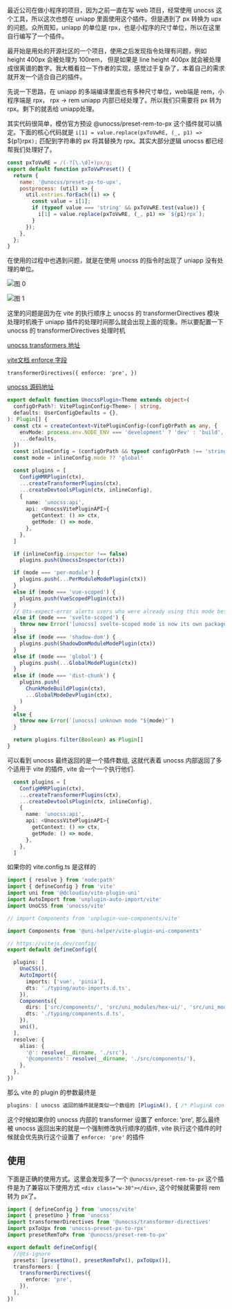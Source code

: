 

最近公司在做小程序的项目，因为之前一直在写 web 项目，经常使用 unocss 这个工具，所以这次也想在 uniapp 里面使用这个插件。但是遇到了 px 转换为 upx 的问题。众所周知，uniapp 的单位是 rpx，也是小程序的尺寸单位，所以在这里自行编写了一个插件。

最开始是用处的开源社区的一个项目，使用之后发现指令处理有问题，例如 height 400px 会被处理为 100rem， 但是如果是 line height 400px 就会被处理成很离谱的数字。我大概看拉一下作者的实现，感觉过于复杂了，本着自己的需求就开发一个适合自己的插件。

先说一下思路，在 uniapp 的多端编译里面也有多种尺寸单位，web端是 rem，小程序端是 rpx，
rpx -> rem uniapp 内部已经处理了。所以我们只需要将 px 转为 rpx。剩下的就丢给 uniapp处理。

其实代码很简单，模仿官方预设 @unocss/preset-rem-to-px 这个插件就可以搞定。下面的核心代码就是 `i[1] = value.replace(pxToVwRE, (_, p1) => `${p1}rpx`);` 匹配到字符串的 px 将其替换为 rpx。其实大部分逻辑 unocss 都已经帮我们处理好了。
```js
const pxToVwRE = /(-?[\.\d]+)px/g;
export default function pxToVwPreset() {
  return {
    name: '@unocss/preset-px-to-upx',
    postprocess: (util) => {
      util.entries.forEach((i) => {
        const value = i[1];
        if (typeof value === 'string' && pxToVwRE.test(value)) {
          i[1] = value.replace(pxToVwRE, (_, p1) => `${p1}rpx`);
        }
      });
    },
  };
}
```

在使用的过程中也遇到问题，就是在使用 unocss 的指令时出现了 uniapp 没有处理的单位。

![图 0](https://cdn.jsdelivr.net/gh/Journey98/A-week-to-learn@assert/image/47c1735b0d9b09a4fe2911acf9a916d66d6037f9405d2161775c6f22e2fa48a0.png)  


![图 1](https://cdn.jsdelivr.net/gh/Journey98/A-week-to-learn@assert/image/ecaaecc35c054bcabc42900839c3a60a2bf82a2913c975893369ff7547bb032d.png)  


这里的问题是因为在 vite 的执行顺序上 unocss 的 transformerDirectives 模块处理时机晚于 uniapp 插件的处理时间那么就会出现上面的现象。所以要配置一下 unocss 的 transformerDirectives 处理时机 

[unocss transformers  地址](https://unocss.dev/config/transformers#transformers)

[vite文档 enforce 字段](https://cn.vitejs.dev/guide/api-plugin.html#plugin-ordering)

`transformerDirectives({
      enforce: 'pre',
    })`

[unocss 源码地址](https://github.com/unocss/unocss/blob/bda907f15ed2ae0631dd493a3fe21f037f0ed114/packages/vite/src/index.ts#L44)

```ts
export default function UnocssPlugin<Theme extends object>(
  configOrPath?: VitePluginConfig<Theme> | string,
  defaults: UserConfigDefaults = {},
): Plugin[] {
  const ctx = createContext<VitePluginConfig>(configOrPath as any, {
    envMode: process.env.NODE_ENV === 'development' ? 'dev' : 'build',
    ...defaults,
  })
  const inlineConfig = (configOrPath && typeof configOrPath !== 'string') ? configOrPath : {}
  const mode = inlineConfig.mode ?? 'global'

  const plugins = [
    ConfigHMRPlugin(ctx),
    ...createTransformerPlugins(ctx),
    ...createDevtoolsPlugin(ctx, inlineConfig),
    {
      name: 'unocss:api',
      api: <UnocssVitePluginAPI>{
        getContext: () => ctx,
        getMode: () => mode,
      },
    },
  ]

  if (inlineConfig.inspector !== false)
    plugins.push(UnocssInspector(ctx))

  if (mode === 'per-module') {
    plugins.push(...PerModuleModePlugin(ctx))
  }
  else if (mode === 'vue-scoped') {
    plugins.push(VueScopedPlugin(ctx))
  }
  // @ts-expect-error alerts users who were already using this mode before it became its own package
  else if (mode === 'svelte-scoped') {
    throw new Error('[unocss] svelte-scoped mode is now its own package, please use @unocss/svelte-scoped according to the docs')
  }
  else if (mode === 'shadow-dom') {
    plugins.push(ShadowDomModuleModePlugin(ctx))
  }
  else if (mode === 'global') {
    plugins.push(...GlobalModePlugin(ctx))
  }
  else if (mode === 'dist-chunk') {
    plugins.push(
      ChunkModeBuildPlugin(ctx),
      ...GlobalModeDevPlugin(ctx),
    )
  }
  else {
    throw new Error(`[unocss] unknown mode "${mode}"`)
  }

  return plugins.filter(Boolean) as Plugin[]
}
```

可以看到 unocss 最终返回的是一个插件数组, 这就代表着 unocss 内部返回了多个适用于 vite 的插件, vite 会一个一个执行他们.

```ts
  const plugins = [
    ConfigHMRPlugin(ctx),
    ...createTransformerPlugins(ctx),
    ...createDevtoolsPlugin(ctx, inlineConfig),
    {
      name: 'unocss:api',
      api: <UnocssVitePluginAPI>{
        getContext: () => ctx,
        getMode: () => mode,
      },
    },
  ]
```
如果你的 vite.config.ts 是这样的

```ts
import { resolve } from 'node:path'
import { defineConfig } from 'vite'
import uni from '@dcloudio/vite-plugin-uni'
import AutoImport from 'unplugin-auto-import/vite'
import UnoCSS from 'unocss/vite'

// import Components from 'unplugin-vue-components/vite'

import Components from '@uni-helper/vite-plugin-uni-components'

// https://vitejs.dev/config/
export default defineConfig({

  plugins: [
    UnoCSS(),
    AutoImport({
      imports: ['vue', 'pinia'],
      dts: './typing/auto-imports.d.ts',
    }),
    Components({
      dirs: ['src/components/', 'src/uni_modules/hex-ui/', 'src/uni_modules/z-paging/components/'],
      dts: './typing/components.d.ts',
    }),
    uni(),
  ],
  resolve: {
    alias: {
      '@': resolve(__dirname, './src'),
      '@components': resolve(__dirname, './src/components/'),
    },
  },
})
```

那么 vite 的 plugin 的参数最终是 

```ts
plugins: [ unocss 返回的插件就是类似一个数组的 [PluginA(), { /* PluginA configuration */ }],[PluginB(), { /* PluginB configuration */ }],[PluginC(), { /* PluginC configuration */ }], Components 返回的插件 xxxx ]
```

这个时候如果你的 unocss 内部的 transformer 设置了 enforce: 'pre', 那么最终被 unocss 返回出来的就是一个强制修改执行顺序的插件, vite 执行这个插件的时候就会优先执行这个设置了 `enforce: 'pre'` 的插件


## 使用

下面是正确的使用方式。这里会发现多了一个 `@unocss/preset-rem-to-px` 这个插件是为了兼容以下使用方式 `<div class="w-30"></div>`, 这个时候就需要将 rem 转为 px了。
```ts
import { defineConfig } from 'unocss/vite'
import { presetUno } from 'unocss'
import transformerDirectives from '@unocss/transformer-directives'
import pxToUpx from 'unocss-preset-px-to-rpx'
import presetRemToPx from '@unocss/preset-rem-to-px'

export default defineConfig({
  //@ts-ignore
  presets: [presetUno(), presetRemToPx(), pxToUpx()],
  transformers: [
    transformerDirectives({
      enforce: 'pre',
    }),
  ],
})
```
